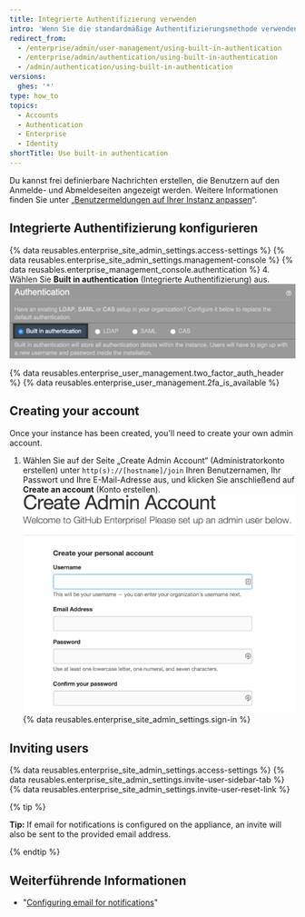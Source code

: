 ```yaml
---
title: Integrierte Authentifizierung verwenden
intro: 'Wenn Sie die standardmäßige Authentifizierungsmethode verwenden, werden alle Authentifizierungsdetails in {% data variables.product.product_location %} gespeichert. Die integrierte Authentifizierung ist die Standardmethode, wenn Sie nicht bereits über einen etablierten Authentifizierungsanbieter wie LDAP, SAML oder CAS verfügen.'
redirect_from:
  - /enterprise/admin/user-management/using-built-in-authentication
  - /enterprise/admin/authentication/using-built-in-authentication
  - /admin/authentication/using-built-in-authentication
versions:
  ghes: '*'
type: how_to
topics:
  - Accounts
  - Authentication
  - Enterprise
  - Identity
shortTitle: Use built-in authentication
---
```


Du kannst frei definierbare Nachrichten erstellen, die Benutzern auf den Anmelde- und Abmeldeseiten angezeigt werden. Weitere Informationen finden Sie unter „[Benutzermeldungen auf Ihrer Instanz anpassen](/enterprise/admin/user-management/customizing-user-messages-on-your-instance)“.

## Integrierte Authentifizierung konfigurieren

{% data reusables.enterprise_site_admin_settings.access-settings %}
{% data reusables.enterprise_site_admin_settings.management-console %}
{% data reusables.enterprise_management_console.authentication %}
4. Wählen Sie **Built in authentication** (Integrierte Authentifizierung) aus. ![Option zur Auswahl der integrierten Authentifizierung](/assets/images/enterprise/management-console/built-in-auth-select.png)

{% data reusables.enterprise_user_management.two_factor_auth_header %}
{% data reusables.enterprise_user_management.2fa_is_available %}

## Creating your account

Once your instance has been created, you'll need to create your own admin account.

1. Wählen Sie auf der Seite „Create Admin Account“ (Administratorkonto erstellen) unter `http(s)://[hostname]/join` Ihren Benutzernamen, Ihr Passwort und Ihre E-Mail-Adresse aus, und klicken Sie anschließend auf **Create an account** (Konto erstellen). ![Admin-Account erstellen](/assets/images/enterprise/site-admin-settings/create-first-admin-acct.png)
{% data reusables.enterprise_site_admin_settings.sign-in %}

## Inviting users

{% data reusables.enterprise_site_admin_settings.access-settings %}
{% data reusables.enterprise_site_admin_settings.invite-user-sidebar-tab %}
{% data reusables.enterprise_site_admin_settings.invite-user-reset-link %}

{% tip %}

**Tip:** If email for notifications is configured on the appliance, an invite will also be sent to the provided email address.

{% endtip %}

## Weiterführende Informationen

- "[Configuring email for notifications](/admin/configuration/configuring-your-enterprise/configuring-email-for-notifications)"
